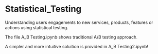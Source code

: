 # Statistical_Testing

Understanding users engagements to new services, products, features or actions using statistical testing.

The file A_B Testing.ipynb shows traditional A/B testing approach. 

A simpler and more intuitive soluition is provided in A_B Testing2.ipynb!

